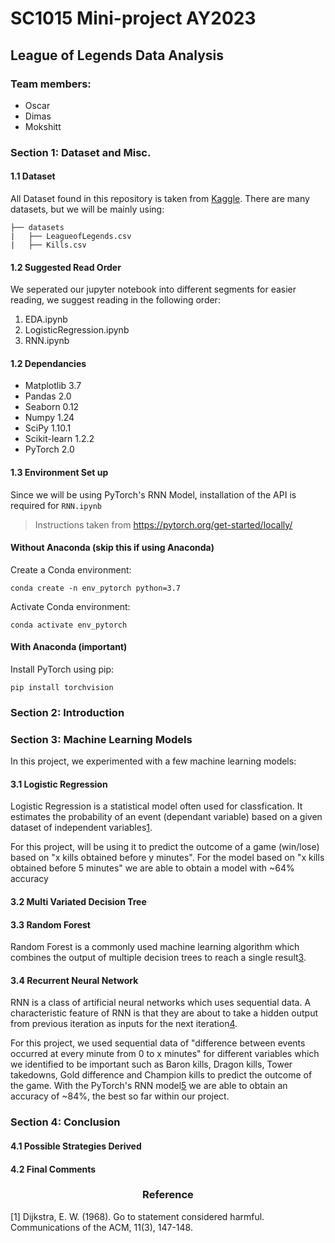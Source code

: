 # SC1015 Mini-project AY2023

## League of Legends Data Analysis

### Team members:
- Oscar
- Dimas
- Mokshitt

### Section 1: Dataset and Misc.
#### 1.1 Dataset
All Dataset found in this repository is taken from [Kaggle](https://www.kaggle.com/datasets/chuckephron/leagueoflegends?select=LeagueofLegends.csv). There are many datasets, but we will be mainly using:  
```
├── datasets   
|   ├── LeagueofLegends.csv   
|   ├── Kills.csv   
```
#### 1.2 Suggested Read Order
We seperated our jupyter notebook into different segments for easier reading, we suggest reading in the following order:
1. EDA.ipynb
2. LogisticRegression.ipynb
3. RNN.ipynb

#### 1.2 Dependancies
- Matplotlib 3.7
- Pandas 2.0
- Seaborn 0.12
- Numpy 1.24
- SciPy 1.10.1
- Scikit-learn 1.2.2
- PyTorch 2.0

#### 1.3 Environment Set up
Since we will be using PyTorch's RNN Model, installation of the API is required for `RNN.ipynb`
> Instructions taken from https://pytorch.org/get-started/locally/

#### Without Anaconda (skip this if using Anaconda)
Create a Conda environment:
```
conda create -n env_pytorch python=3.7
```
Activate Conda environment:
```
conda activate env_pytorch
```
#### With Anaconda (important)
Install PyTorch using pip:
```
pip install torchvision
```


### Section 2: Introduction

### Section 3: Machine Learning Models
In this project, we experimented with a few machine learning models:   

#### 3.1 Logistic Regression    
Logistic Regression is a statistical model often used for classfication. It estimates the probability of an event (dependant variable) based on a given dataset of independent variables[1].   

For this project, will be using it to predict the outcome of a game (win/lose) based on "x kills obtained before y minutes". For the model based on "x kills obtained before 5 minutes" we are able to obtain a model with ~64% accuracy

#### 3.2 Multi Variated Decision Tree   

#### 3.3 Random Forest    
Random Forest is a commonly used machine learning algorithm which combines the output of multiple decision trees to reach a single result[3].

#### 3.4 Recurrent Neural Network   
RNN is a class of artificial neural networks which uses sequential data. A characteristic feature of RNN is that they are about to take a hidden output from previous iteration as inputs for the next iteration[4]. 

For this project, we used sequential data of "difference between events occurred at every minute from 0 to x minutes" for different variables which we identified to be important such as Baron kills, Dragon kills, Tower takedowns, Gold difference and Champion kills to predict the outcome of the game. With the PyTorch's RNN model[5] we are able to obtain an accuracy of ~84%, the best so far within our project.

### Section 4: Conclusion   
#### 4.1 Possible Strategies Derived   

#### 4.2 Final Comments   


<h3 align="center">Reference</h3>
<a id="1">[1]</a> 
Dijkstra, E. W. (1968). 
Go to statement considered harmful. 
Communications of the ACM, 11(3), 147-148.



[1]: https://www.ibm.com/topics/logistic-regression#:~:text=Resources-,What%20is%20logistic%20regression%3F,given%20dataset%20of%20independent%20variables.    
[3]: https://www.ibm.com/topics/random-forest#:~:text=Random%20forest%20is%20a%20commonly,both%20classification%20and%20regression%20problems.   
[4]: https://www.ibm.com/topics/recurrent-neural-networks    
[5]: https://blog.floydhub.com/a-beginners-guide-on-recurrent-neural-networks-with-pytorch/    
[6]: https://realpython.com/logistic-regression-python/#single-variate-logistic-regression

